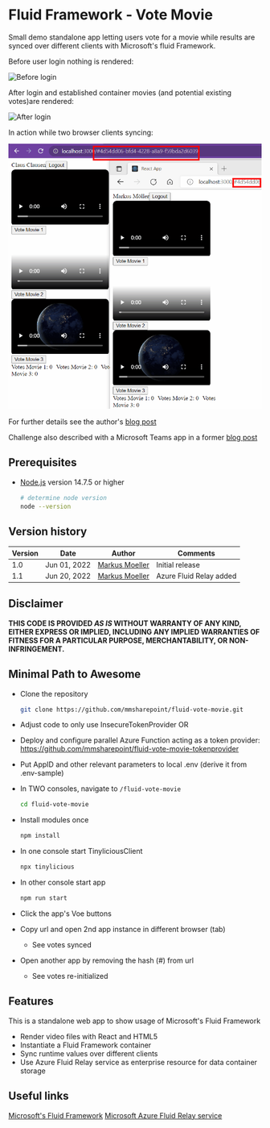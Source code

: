 # Fluid Framework - Vote Movie

Small demo standalone app letting users vote for a movie while results are synced over different clients with Microsoft's fluid Framework.

Before user login nothing is rendered:

![Before login](assets/07AppBeforeLogin.gif)

After login and established container movies (and potential existing votes)are rendered:

![After login](assets/08AppAfterLogin.gif)

In action while two browser clients syncing:

![In action](assets/SyncVotingUser.gif)

For further details see the author's [blog post](https://mmsharepoint.wordpress.com/2022/06/04/fluidframework-and-azure-fluid-relay-service/)

Challenge also described with a Microsoft Teams app in a former [blog post](https://mmsharepoint.wordpress.com/2022/05/26/teams-meeting-apps-a-sample-for-in-meeting-experience-and-stageview-vote-movies/)

## Prerequisites

* [Node.js](https://nodejs.org) version 14.7.5 or higher

    ```bash
    # determine node version
    node --version
    ```

## Version history

Version|Date|Author|Comments
-------|----|----|--------
1.0|Jun 01, 2022|[Markus Moeller](https://twitter.com/moeller2_0)|Initial release
1.1|Jun 20, 2022|[Markus Moeller](https://twitter.com/moeller2_0)|Azure Fluid Relay added

## Disclaimer

**THIS CODE IS PROVIDED *AS IS* WITHOUT WARRANTY OF ANY KIND, EITHER EXPRESS OR IMPLIED, INCLUDING ANY IMPLIED WARRANTIES OF FITNESS FOR A PARTICULAR PURPOSE, MERCHANTABILITY, OR NON-INFRINGEMENT.**

## Minimal Path to Awesome
- Clone the repository
    ```bash
    git clone https://github.com/mmsharepoint/fluid-vote-movie.git
    ```
- Adjust code to only use InsecureTokenProvider OR
- Deploy and configure parallel Azure Function acting as a token provider: https://github.com/mmsharepoint/fluid-vote-movie-tokenprovider 
- Put AppID and other relevant parameters to local .env (derive it from .env-sample)
- In TWO consoles, navigate to `/fluid-vote-movie`

    ```bash
    cd fluid-vote-movie
    ```

- Install modules once

    ```bash
    npm install
    ```
- In one console start TinyliciousClient
    ```bash
    npx tinylicious
    ```
- In other console start app
    ```bash
    npm run start
    ```

- Click the app's Voe buttons
- Copy url and open 2nd app instance in different browser (tab)
  - See votes synced
- Open another app by removing the hash (#) from url
  - See votes re-initialized

## Features

This is a standalone web app to show usage of Microsoft's Fluid Framework
* Render video files with React and HTML5
* Instantiate a Fluid Framework container
* Sync runtime values over different clients
* Use Azure Fluid Relay service as enterprise resource for data container storage

## Useful links
[Microsoft's Fluid Framework](https://fluidframework.com/?WT.mc_id=M365-MVP-5004617)
[Microsoft Azure Fluid Relay service](https://azure.microsoft.com/en-us/services/fluid-relay?WT.mc_id=M365-MVP-5004617)